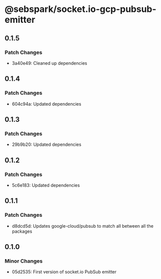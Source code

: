 # @sebspark/socket.io-gcp-pubsub-emitter

## 0.1.5

### Patch Changes

- 3a40e49: Cleaned up dependencies

## 0.1.4

### Patch Changes

- 604c94a: Updated dependencies

## 0.1.3

### Patch Changes

- 29b9b20: Updated dependencies

## 0.1.2

### Patch Changes

- 5c6e183: Updated dependencies

## 0.1.1

### Patch Changes

- d8dcd5d: Updates google-cloud/pubsub to match all between all the packages

## 0.1.0

### Minor Changes

- 05d2535: First version of socket.io PubSub emitter
